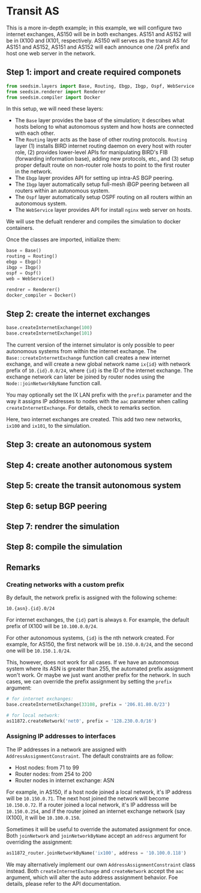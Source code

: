 # Transit AS

This is a more in-depth example; in this example, we will configure two internet exchanges, AS150 will be in both exchanges. AS151 and AS152 will be in IX100 and IX101, respectively. AS150 will serves as the transit AS for AS151 and AS152, AS151 and AS152 will each announce one /24 prefix and host one web server in the network.

## Step 1: import and create required componets

```python
from seedsim.layers import Base, Routing, Ebgp, Ibgp, Ospf, WebService
from seedsim.renderer import Renderer
from seedsim.compiler import Docker
```

In this setup, we will need these layers: 

- The `Base` layer provides the base of the simulation; it describes what hosts belong to what autonomous system and how hosts are connected with each other. 
- The `Routing` layer acts as the base of other routing protocols. `Routing` layer (1) installs BIRD internet routing daemon on every host with router role, (2) provides lower-level APIs for manipulating BIRD's FIB (forwarding information base), adding new protocols, etc., and (3) setup proper default route on non-router role hosts to point to the first router in the network.
- The `Ebgp` layer provides API for setting up intra-AS BGP peering.
- The `Ibgp` layer automatically setup full-mesh iBGP peering between all routers within an autonomous system.
- The `Ospf` layer automatically setup OSPF routing on all routers within an autonomous system.
- The `WebService` layer provides API for install `nginx` web server on hosts.

We will use the defualt renderer and compiles the simulation to docker containers.

Once the classes are imported, initialize them:

```python
base = Base()
routing = Routing()
ebgp = Ebgp()
ibgp = Ibgp()
ospf = Ospf()
web = WebService()

rendrer = Renderer()
docker_compiler = Docker()
```

## Step 2: create the internet exchanges

```python
base.createInternetExchange(100)
base.createInternetExchange(101)
```

The current version of the internet simulator is only possible to peer autonomous systems from within the internet exchange. The `Base::createInternetExchange` function call creates a new internet exchange, and will create a new global network name `ix{id}` with network prefix of `10.{id}.0.0/24`, where `{id}` is the ID of the internet exchange. The exchange network can later be joined by router nodes using the `Node::joinNetworkByName` function call.

You may optionally set the IX LAN prefix with the `prefix` parameter and the way it assigns IP addresses to nodes with the `aac` parameter when calling `createInternetExchange`. For details, check to remarks section.

Here, two internet exchanges are created. This add two new networks, `ix100` and `ix101`, to the simulation.

## Step 3: create an autonomous system

## Step 4: create another autonomous system

## Step 5: create the transit autonomous system

## Step 6: setup BGP peering

## Step 7: rendrer the simulation

## Step 8: compile the simulation

## Remarks

### Creating networks with a custom prefix

By default, the network prefix is assigned with the following scheme:

```
10.{asn}.{id}.0/24
```

For internet exchanges, the `{id}` part is always `0`. For example, the default prefix of IX100 will be `10.100.0.0/24`.

For other autonomous systems, `{id}` is the nth network created. For example, for AS150, the first network will be `10.150.0.0/24`, and the second one will be `10.150.1.0/24`.

This, however, does not work for all cases. If we have an autonomous system where its ASN is greater than 255, the automated prefix assignment won't work. Or maybe we just want another prefix for the network. In such cases, we can override the prefix assignment by setting the `prefix` argument:

```python
# for internet exchanges:
base.createInternetExchange(33108, prefix = '206.81.80.0/23')

# for local network:
as11872.createNetwork('net0', prefix = '128.230.0.0/16')
```

### Assigning IP addresses to interfaces

The IP addresses in a network are assigned with `AddressAssignmentConstraint`. The default constraints are as follow:

- Host nodes: from 71 to 99
- Router nodes: from 254 to 200
- Router nodes in internet exchange: ASN

For example, in AS150, if a host node joined a local network, it's IP address will be `10.150.0.71`. The next host joined the network will become `10.150.0.72`. If a router joined a local network, it's IP addresss will be `10.150.0.254`, and if the router joined an internet exchange network (say IX100), it will be `10.100.0.150`.

Sometimes it will be useful to override the automated assignment for once. Both `joinNetwork` and `joinNetworkByName` accept an `address` argument for overriding the assignment:

```python
as11872_router.joinNetworkByName('ix100', address = '10.100.0.118')
```

We may alternatively implement our own `AddressAssignmentConstraint` class instead. Both `createInternetExchange` and `createNetwork` accept the `aac` argument, which will alter the auto address assignment behavior. Foe details, please refer to the API documentation.